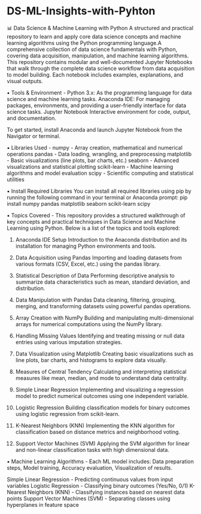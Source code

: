 # DS-ML-Insights-with-Pyhton

📊 Data Science & Machine Learning with Python
A structured and practical repository to learn and apply core data science concepts and machine learning algorithms using the Python programming language.A comprehensive collection of data science fundamentals with Python, covering data acquisition, manipulation, and machine learning algorithms.
This repository contains modular and well-documented Jupyter Notebooks that walk through the complete data science workflow  from data acquisition to model building. Each notebook includes examples, explanations, and visual outputs.

▪️ Tools & Environment - 
Python 3.x: As the programming language for data science and machine learning tasks.
Anaconda IDE: For managing packages, environments, and providing a user-friendly interface for data science tasks.
Jupyter Notebook	Interactive environment for code, output, and documentation.

To get started, install Anaconda and launch Jupyter Notebook from the Navigator or terminal.

▪️ Libraries Used - 
numpy -	Array creation, mathematical and numerical operations
pandas -	Data loading, wrangling, and preprocessing
matplotlib - Basic visualizations (line plots, bar charts, etc.)
seaborn	- Advanced visualizations and statistical plotting
scikit-learn - 	Machine learning algorithms and model evaluation
scipy	- Scientific computing and statistical utilities

▪️ Install Required Libraries
You can install all required libraries using pip by running the following command in your terminal or Anaconda prompt:
pip install numpy pandas matplotlib seaborn scikit-learn scipy

▪️ Topics Covered - This repository provides a structured walkthrough of key concepts and practical techniques in Data Science and Machine Learning using Python. Below is a list of the topics and tools explored:

1. Anaconda IDE Setup
Introduction to the Anaconda distribution and its installation for managing Python environments and tools.

2.  Data Acquisition using Pandas
Importing and loading datasets from various formats (CSV, Excel, etc.) using the pandas library.

3. Statistical Description of Data
Performing descriptive analysis to summarize data characteristics such as mean, standard deviation, and distribution.

4. Data Manipulation with Pandas
Data cleaning, filtering, grouping, merging, and transforming datasets using powerful pandas operations.

5. Array Creation with NumPy
Building and manipulating multi-dimensional arrays for numerical computations using the NumPy library.

6. Handling Missing Values
Identifying and treating missing or null data entries using various imputation strategies.

7. Data Visualization using Matplotlib
Creating basic visualizations such as line plots, bar charts, and histograms to explore data visually.

8. Measures of Central Tendency
Calculating and interpreting statistical measures like mean, median, and mode to understand data centrality.

9. Simple Linear Regression
Implementing and visualizing a regression model to predict numerical outcomes using one independent variable.

10. Logistic Regression
Building classification models for binary outcomes using logistic regression from scikit-learn.

11. K-Nearest Neighbors (KNN)
Implementing the KNN algorithm for classification based on distance metrics and neighborhood voting.

12. Support Vector Machines (SVM)
Applying the SVM algorithm for linear and non-linear classification tasks with high dimensional data.

▪️ Machine Learning Algorithms - Each ML model includes: Data preparation steps, Model training, Accuracy evaluation, Visualization of results. 

Simple Linear Regression	- Predicting continuous values from input variables
Logistic Regression	- Classifying binary outcomes (Yes/No, 0/1)
K-Nearest Neighbors (KNN)	- Classifying instances based on nearest data points
Support Vector Machines (SVM)	- Separating classes using hyperplanes in feature space







